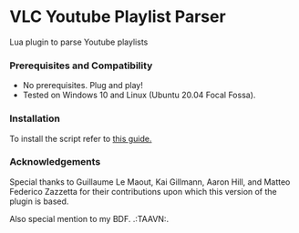 # VLC Youtube Playlist Parser
Lua plugin to parse Youtube playlists

### Prerequisites and Compatibility

- No prerequisites. Plug and play!
- Tested on Windows 10 and Linux (Ubuntu 20.04 Focal Fossa).

### Installation

To install the script refer to [this guide.](https://techblogup.com/play-a-youtube-playlist-in-vlc-player/)

### Acknowledgements

Special thanks to Guillaume Le Maout, Kai Gillmann, Aaron Hill, and Matteo Federico Zazzetta for their contributions upon which this version of the plugin is based.

Also special mention to my BDF. .:TAAVN:.
